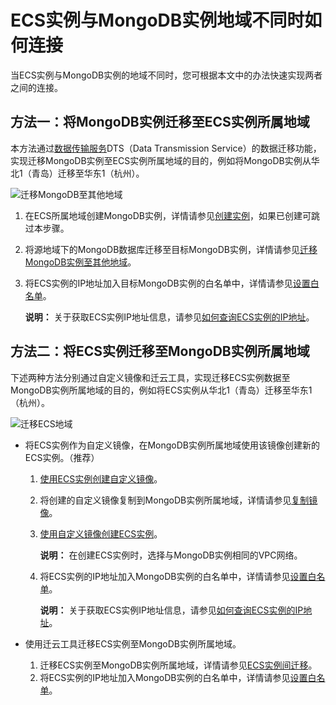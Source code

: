 # ECS实例与MongoDB实例地域不同时如何连接

当ECS实例与MongoDB实例的地域不同时，您可根据本文中的办法快速实现两者之间的连接。

## 方法一：将MongoDB实例迁移至ECS实例所属地域

本方法通过[数据传输服务](/cn.zh-CN/产品简介/什么是数据传输服务DTS.md)DTS（Data Transmission Service）的数据迁移功能，实现迁移MongoDB实例至ECS实例所属地域的目的，例如将MongoDB实例从华北1（青岛）迁移至华东1（杭州）。

![迁移MongoDB至其他地域](https://static-aliyun-doc.oss-accelerate.aliyuncs.com/assets/img/zh-CN/0897549951/p43672.png)

1.  在ECS所属地域创建MongoDB实例，详情请参见[创建实例](/cn.zh-CN/快速入门/创建实例/创建副本集实例.md)，如果已创建可跳过本步骤。
2.  将源地域下的MongoDB数据库迁移至目标MongoDB实例，详情请参见[迁移MongoDB实例至其他地域](/cn.zh-CN/用户指南/数据迁移和同步/MongoDB实例间迁移/迁移MongoDB实例至其他地域.md)。
3.  将ECS实例的IP地址加入目标MongoDB实例的白名单中，详情请参见[设置白名单](/cn.zh-CN/用户指南/数据安全性/设置白名单及安全组.md)。

    **说明：** 关于获取ECS实例IP地址信息，请参见[如何查询ECS实例的IP地址](~~40637~~)。


## 方法二：将ECS实例迁移至MongoDB实例所属地域

下述两种方法分别通过自定义镜像和迁云工具，实现迁移ECS实例数据至MongoDB实例所属地域的目的，例如将ECS实例从华北1（青岛）迁移至华东1（杭州）。

![迁移ECS地域](https://static-aliyun-doc.oss-accelerate.aliyuncs.com/assets/img/zh-CN/7836819951/p43766.png)

-   将ECS实例作为自定义镜像，在MongoDB实例所属地域使用该镜像创建新的ECS实例。（推荐）
    1.  [使用ECS实例创建自定义镜像](~~35109~~)。
    2.  将创建的自定义镜像复制到MongoDB实例所属地域，详情请参见[复制镜像](~~25462~~)。
    3.  [使用自定义镜像创建ECS实例](~~25465~~)。

        **说明：** 在创建ECS实例时，选择与MongoDB实例相同的VPC网络。

    4.  将ECS实例的IP地址加入MongoDB实例的白名单中，详情请参见[设置白名单](/cn.zh-CN/用户指南/数据安全性/设置白名单及安全组.md)。

        **说明：** 关于获取ECS实例IP地址信息，请参见[如何查询ECS实例的IP地址](https://help.aliyun.com/knowledge_detail/40637.html#section-vpl-qbg-qgb)。

-   使用迁云工具迁移ECS实例至MongoDB实例所属地域。
    1.  迁移ECS实例至MongoDB实例所属地域，详情请参见[ECS实例间迁移](~~100988~~)。
    2.  将ECS实例的IP地址加入MongoDB实例的白名单中，详情请参见[设置白名单](/cn.zh-CN/用户指南/数据安全性/设置白名单及安全组.md)。

